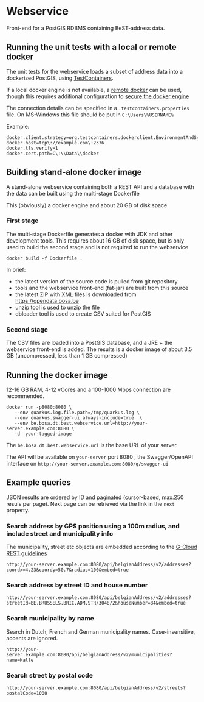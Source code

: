 # Webservice

Front-end for a PostGIS RDBMS containing BeST-address data.

## Running the unit tests with a local or remote docker

The unit tests for the webservice loads a subset of address data into a dockerized PostGIS,
using [TestContainers](https://testcontainers.org).

If a local docker engine is not available,
a [remote docker](https://docs.docker.com/engine/install/linux-postinstall/#configuring-remote-access-with-systemd-unit-file) 
can be used, though this requires additional configuration to 
[secure the docker engine](https://docs.docker.com/engine/security/protect-access/#use-tls-https-to-protect-the-docker-daemon-socket)

The connection details can be specified in a `.testcontainers.properties` file.
On MS-Windows this file should be put in `C:\Users\%USERNAME%` 

Example:
```
docker.client.strategy=org.testcontainers.dockerclient.EnvironmentAndSystemPropertyClientProviderStrategy
docker.host=tcp\://example.com\:2376
docker.tls.verify=1
docker.cert.path=C\:\\Data\\docker
```

## Building stand-alone docker image

A stand-alone webservice containing both a REST API and a database with the data can be built using
the multi-stage Dockerfile

This (obviously) a docker engine and about 20 GB of disk space.

### First stage

The multi-stage Dockerfile generates a docker with JDK and other development tools.
This requires about 16 GB of disk space, but is only used to build the second stage
and is not required to run the webservice

`docker build -f Dockerfile .`

In brief:
- the latest version of the source code is pulled from git repository
- tools and the webservice front-end (fat-jar) are built from this source
- the latest ZIP with XML files is downloaded from https://opendata.bosa.be
- unzip tool is used to unzip the file
- dbloader tool is used to create CSV suited for PostGIS

### Second stage

The CSV files are loaded into a PostGIS database, and a JRE + the webservice front-end is added.
The results is a docker image of about 3.5 GB (uncompressed, less than 1 GB compressed)

## Running the docker image

12-16 GB RAM, 4-12 vCores and a 100-1000 Mbps connection are recommended.

```
docker run -p8080:8080 \ 
   --env quarkus.log.file.path=/tmp/quarkus.log \
   --env quarkus.swagger-ui.always-include=true  \
   --env be.bosa.dt.best.webservice.url=http://your-server.example.com:8080 \
   -d  your-tagged-image
```

The `be.bosa.dt.best.webservice.url` is the base URL of your server.

The API will be available on `your-server` port 8080 , 
the Swagger/OpenAPI interface on `http://your-server.example.com:8080/q/swagger-ui`

## Example queries

   JSON results are ordered by ID and [paginated](https://www.gcloud.belgium.be/rest/#pagination) (cursor-based, max.250 resuls per page).
Next page can be retrieved via the link in the `next` property.

### Search address by GPS position using a 100m radius, and include street and municipality info

The municipality, street etc objects are embedded according to the [G-Cloud REST guidelines](https://www.gcloud.belgium.be/rest/#embedding)

`http://your-server.example.com:8080/api/belgianAddress/v2/addresses?coordx=4.23&coordy=50.7&radius=100&embed=true`

### Search address by street ID and house number

`http://your-server.example.com:8080/api/belgianAddress/v2/addresses?streetId=BE.BRUSSELS.BRIC.ADM.STR/3048/2&houseNumber=84&embed=true`

### Search municipality by name

Search in Dutch, French and German municipality names. Case-insensitive, accents are ignored.

`http://your-server.example.com:8080/api/belgianAddress/v2/municipalities?name=Halle`

### Search street by postal code

`http://your-server.example.com:8080/api/belgianAddress/v2/streets?postalCode=1000`



